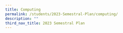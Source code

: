 ```yaml
---
title: Computing
permalink: /students/2023-Semestral-Plan/computing/
description: ""
third_nav_title: 2023 Semestral Plan
---
```

